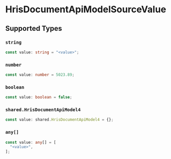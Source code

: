 # HrisDocumentApiModelSourceValue


## Supported Types

### `string`

```typescript
const value: string = "<value>";
```

### `number`

```typescript
const value: number = 5023.89;
```

### `boolean`

```typescript
const value: boolean = false;
```

### `shared.HrisDocumentApiModel4`

```typescript
const value: shared.HrisDocumentApiModel4 = {};
```

### `any[]`

```typescript
const value: any[] = [
  "<value>",
];
```

